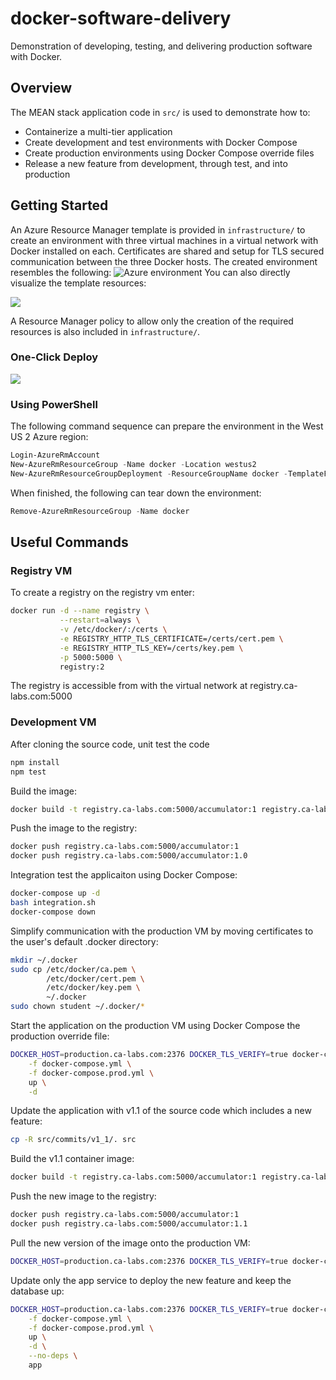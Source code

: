 # docker-software-delivery
Demonstration of developing, testing, and delivering production software with Docker.

## Overview
The MEAN stack application code in `src/` is used to demonstrate how to:
- Containerize a multi-tier application
- Create development and test environments with Docker Compose
- Create production environments using Docker Compose override files
- Release a new feature from development, through test, and into production

## Getting Started
An Azure Resource Manager template is provided in `infrastructure/` to create an environment with three virtual machines in a virtual network with Docker installed on each. Certificates are shared and setup for TLS secured communication between the three Docker hosts. The created environment resembles the following:
<img src="https://user-images.githubusercontent.com/3911650/27996794-58870aa8-64a7-11e7-8227-e1f137603dba.png" alt="Azure environment">
You can also directly visualize the template resources:

<a href="http://armviz.io/#/?load=https%3A%2F%2Fraw.githubusercontent.com%2Flrakai%2Fdocker-software-delivery%2Fmaster%2Finfrastructure%2Farm-template.json">
    <img src="https://camo.githubusercontent.com/536ab4f9bc823c2e0ce72fb610aafda57d8c6c12/687474703a2f2f61726d76697a2e696f2f76697375616c697a65627574746f6e2e706e67" data-canonical-src="http://armviz.io/visualizebutton.png" style="max-width:100%;">
</a> 

A Resource Manager policy to allow only the creation of the required resources is also included in `infrastructure/`.

### One-Click Deploy
<a href="https://portal.azure.com/#create/Microsoft.Template/uri/https%3A%2F%2Fraw.githubusercontent.com%2Flrakai%2Fdocker-software-delivery%2Fmaster%2Finfrastructure%2Farm-template.json">
    <img src="https://camo.githubusercontent.com/9285dd3998997a0835869065bb15e5d500475034/687474703a2f2f617a7572656465706c6f792e6e65742f6465706c6f79627574746f6e2e706e67" data-canonical-src="http://azuredeploy.net/deploybutton.png" style="max-width:100%;">
</a>

### Using PowerShell
The following command sequence can prepare the environment in the West US 2 Azure region:
```ps1
Login-AzureRmAccount
New-AzureRmResourceGroup -Name docker -Location westus2
New-AzureRmResourceGroupDeployment -ResourceGroupName docker -TemplateFile .\infrastructure\arm-template.json -Name dsd
```
When finished, the following can tear down the environment:
```ps1
Remove-AzureRmResourceGroup -Name docker
```

## Useful Commands
### Registry VM
To create a registry on the registry vm enter:
```sh
docker run -d --name registry \
           --restart=always \
           -v /etc/docker/:/certs \
           -e REGISTRY_HTTP_TLS_CERTIFICATE=/certs/cert.pem \
           -e REGISTRY_HTTP_TLS_KEY=/certs/key.pem \
           -p 5000:5000 \
           registry:2
```
The registry is accessible from with the virtual network at registry.ca-labs.com:5000

### Development VM
After cloning the source code, unit test the code
```sh
npm install
npm test
```

Build the image:
```sh
docker build -t registry.ca-labs.com:5000/accumulator:1 registry.ca-labs.com:5000/accumulator:1.0 .
```

Push the image to the registry:
```sh
docker push registry.ca-labs.com:5000/accumulator:1
docker push registry.ca-labs.com:5000/accumulator:1.0
```

Integration test the applicaiton using Docker Compose:
```sh
docker-compose up -d
bash integration.sh
docker-compose down
```

Simplify communication with the production VM by moving certificates to the user's default .docker directory:
```sh
mkdir ~/.docker
sudo cp /etc/docker/ca.pem \
        /etc/docker/cert.pem \
        /etc/docker/key.pem \
        ~/.docker
sudo chown student ~/.docker/*
```

Start the application on the production VM using Docker Compose the production override file:
```sh
DOCKER_HOST=production.ca-labs.com:2376 DOCKER_TLS_VERIFY=true docker-compose \
    -f docker-compose.yml \
    -f docker-compose.prod.yml \
    up \
    -d
```

Update the application with v1.1 of the source code which includes a new feature:
```sh
cp -R src/commits/v1_1/. src
```

Build the v1.1 container image:
```sh
docker build -t registry.ca-labs.com:5000/accumulator:1 registry.ca-labs.com:5000/accumulator:1.1 .
```

Push the new image to the registry:
```sh
docker push registry.ca-labs.com:5000/accumulator:1
docker push registry.ca-labs.com:5000/accumulator:1.1
```

Pull the new version of the image onto the production VM:
```sh
DOCKER_HOST=production.ca-labs.com:2376 DOCKER_TLS_VERIFY=true docker-compose pull
```

Update only the app service to deploy the new feature and keep the database up:
```sh
DOCKER_HOST=production.ca-labs.com:2376 DOCKER_TLS_VERIFY=true docker-compose \
    -f docker-compose.yml \
    -f docker-compose.prod.yml \
    up \
    -d \
    --no-deps \
    app
```
